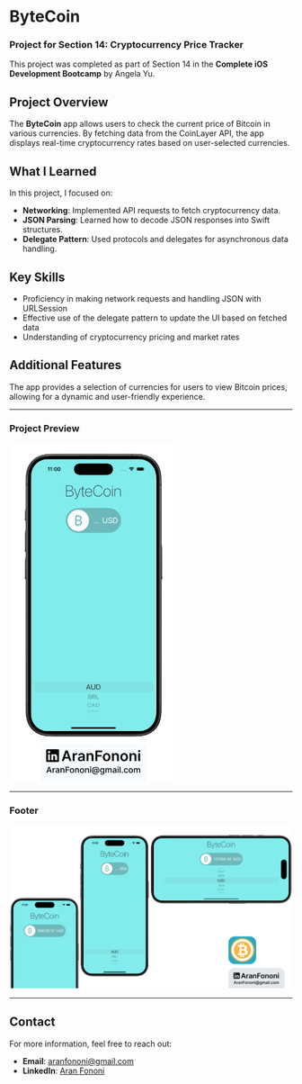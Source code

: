 # ByteCoin

### Project for Section 14: **Cryptocurrency Price Tracker**  
This project was completed as part of Section 14 in the **Complete iOS Development Bootcamp** by Angela Yu.

## Project Overview
The **ByteCoin** app allows users to check the current price of Bitcoin in various currencies. By fetching data from the CoinLayer API, the app displays real-time cryptocurrency rates based on user-selected currencies.

## What I Learned
In this project, I focused on:
- **Networking**: Implemented API requests to fetch cryptocurrency data.
- **JSON Parsing**: Learned how to decode JSON responses into Swift structures.
- **Delegate Pattern**: Used protocols and delegates for asynchronous data handling.

## Key Skills
- Proficiency in making network requests and handling JSON with URLSession
- Effective use of the delegate pattern to update the UI based on fetched data
- Understanding of cryptocurrency pricing and market rates

## Additional Features
The app provides a selection of currencies for users to view Bitcoin prices, allowing for a dynamic and user-friendly experience.

---

### Project Preview
<img src="./Documents/Readme.png" alt="ByteCoin App Preview" width="300px">

---

### Footer
![Footer Image](./Documents/Linkedin.jpg)

---

## Contact
For more information, feel free to reach out:  
- **Email**: [aranfononi@gmail.com](mailto:aranfononi@gmail.com)  
- **LinkedIn**: [Aran Fononi](https://www.linkedin.com/in/aran-fononi-18182b265)
